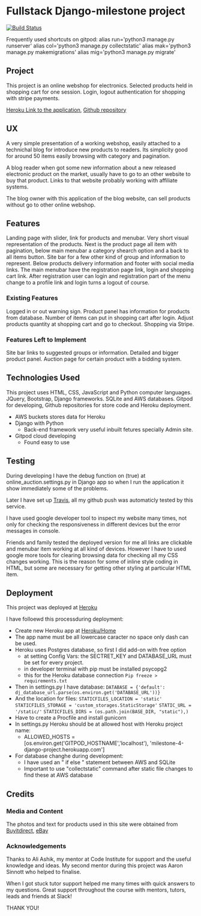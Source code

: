 
# Fullstack Django-milestone project
[![Build Status](https://travis-ci.org/aticodein/django-milestone.svg?branch=master)](https://travis-ci.org/aticodein/django-milestone)

Frequently used shortcuts on gitpod:
alias run='python3 manage.py runserver'
alias col='python3 manage.py collectstatic'
alias mak='python3 manage.py makemigrations'
alias mig='python3 manage.py migrate'

## Project 

This project is an online webshop for electronics. 
Selected products held in shopping cart for one session.
Login, logout authentication for shopping with stripe payments.


 [Heroku Link to the application](https://milestone-4-django-project.herokuapp.com),
 [Github repository](https://github.com/aticodein/django-milestone)

## UX

A very simple presentation of a working webshop, easily attached to a technichal blog for introduce new products to readers.
Its simplicity good for around 50 items easily browsing with category and pagination.

A blog reader when got some new information about a new released electronic product on the market,
usually have to go to an other website to buy that product. Links to that website probably working with affiliate systems.

The blog owner with this application of the blog website, can sell products without go to other online webshop.

## Features

Landing page with slider, link for products and menubar. Very short visual representation of the products.
Next is the product page all item with pagination, below main menubar a category shearch option and a back to all items button.
Site bar for a few other kind of group and information to represent. 
Below products delivery information and footer with social media links.
The main menubar have the registration page link, login and shopping cart link. After registration
user can login and registration part of the menu change to a profile link and login turns a logout of course.

### Existing Features

Logged in or out warning sign.
Product panel has information for products from database.
Number of items can put in shopping cart after login.
Adjust products quantity at shopping cart and go to checkout.
Shopping via Stripe.

### Features Left to Implement

Site bar links to suggested groups or information.
Detailed and bigger product panel.
Auction page for certain product with a bidding system.

## Technologies Used

This project uses HTML, CSS, JavaScript and Python computer languages.
JQuery, Bootstrap, Django frameworks. 
SQLite and AWS databases.
Gitpod for developing, Github repositories for store code and Heroku deployment.

- AWS buckets stores data for Heroku
- Django with Python
  - Back-end framework very useful inbuilt fetures specially Admin site.
- Gitpod cloud developing
  - Found easy to use   

## Testing

During developing I have the debug function on (true) at online_auction.settings.py in Django app
so when I run the application it show immediately some of the problems.

Later I have set up [Travis](https://travis-ci.org/github/aticodein/django-milestone), all my github push was 
automaticly tested by this service.

I have used google developer tool to inspect my website many times, not only for checking the responsiveness 
in different devices but the error messages in console.

Friends and family tested the deployed version for me all links are clickable and menubar item working at all kind of devices.
However I have to used google more tools for clearing browsing data for checking all my CSS changes working.
This is the reason for some of inline style coding in HTML, but some are necessary for getting other styling at particular 
HTML item.

## Deployment

This project was deployed at [Heroku](https://milestone-4-django-project.herokuapp.com/)

I have folloewd this processduring deployment:

- Create new Heroku app at [Heroku/Home](https://www.heroku.com/home)
- The app name must be all lowercase caracter no space only dash can be used.
- Heroku uses Postgres database, so first I did add-on with free option
  - at setting Config Vars: the SECTRET_KEY and DATABASE_URL must be set for every project.
  - in developer terminal with pip must be installed psycopg2
  - this for the Heroku database connection 
   `Pip freeze > requirements.txt`
- Then in settings.py I have database:
 `DATABASE = {'default': dj_database_url.parse(os.environ.get('DATABASE_URL'))}`
- And the location for files:
 `STATICFILES_LOCATION = 'static'`
 `STATICFILES_STORAGE = 'custom_storages.StaticStorage'`
 `STATIC_URL = '/static/'`
 `STATICFILES_DIRS = (os.path.join(BASE_DIR, "static"),)`
- Have to create a Procfile and install gunicorn
- In settings.py Heroku should be at allowed host with Heroku project name: 
  - ALLOWED_HOSTS = [os.environ.get('GITPOD_HOSTNAME','localhost'), 'milestone-4-django-project.herokuapp.com']
- For database changhe during development:
  - I have used an " if else " statement between AWS and SQLite 
  - Important to use "collectstatic" command after static file changes to find these at AWS database

## Credits

### Media and Content

The photos and text for products used in this site were obtained from [Buyitdirect](https://www.buyitdirect.ie/),
[eBay](https://www.ebay.ie/)

### Acknowledgements

Thanks to Ali Ashik, my mentor at Code Institute for support and the useful knowledge and ideas.
My second mentor during this project was Aaron Sinnott who helped to finalise.

When I got stuck tutor support helped me many times with quick answers to my questions.
Great support throughout the course with mentors, tutors, leads and friends at Slack!

THANK YOU!  
